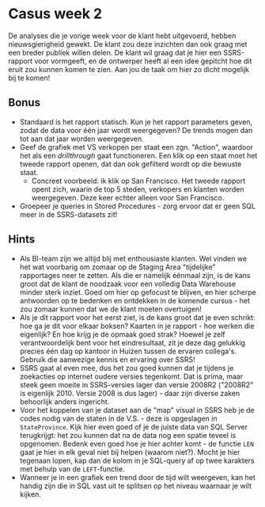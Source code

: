 # Casus week 2

De analyses die je vorige week voor de klant hebt uitgevoerd, hebben nieuwsgierigheid gewekt. De klant zou deze inzichten dan ook graag met een breder publiek willen delen. De klant wil graag dat je hier een SSRS-rapport voor vormgeeft, en de ontwerper heeft al een idee gepitcht hoe dit eruit zou kunnen komen te zien. Aan jou de taak om hier zo dicht mogelijk bij te komen!

## Bonus

* Standaard is het rapport statisch. Kun je het rapport parameters geven, zodat de data voor één jaar wordt weergegeven? De trends mogen dan tot aan dat jaar worden weergegeven.
* Geef de grafiek met VS verkopen per staat een zgn. "Action", waardoor het als een _drillthrough_ gaat functioneren. Een klik op een staat moet het tweede rapport openen, dat dan ook gefilterd wordt op die bewuste staat.
  * Concreet voorbeeld: ik klik op San Francisco. Het tweede rapport opent zich, waarin de top 5 steden, verkopers en klanten worden weergegeven. Deze keer echter alleen voor San Francisco.
* Groepeer je queries in Stored Procedures - zorg ervoor dat er geen SQL meer in de SSRS-datasets zit!

## Hints

* Als BI-team zijn we altijd blij met enthousiaste klanten. Wel vinden we het wat voorbarig om zomaar op de Staging Area "tijdelijke" rapportages neer te zetten. Als die er namelijk éénmaal zijn, is de kans groot dat de klant de noodzaak voor een volledig Data Warehouse minder sterk inziet. Goed om hier op gefocust te blijven, en hier scherpe antwoorden op te bedenken en ontdekken in de komende cursus - het zou zomaar kunnen dat we de klant moeten overtuigen!
* Als je dit rapport voor het eerst ziet, is de kans groot dat je even schrikt: hoe ga je dit voor elkaar boksen? Kaarten in je rapport - hoe werken die eigenlijk? En hoe krijg je de opmaak goed strak? Hoewel je zelf verantwoordelijk bent voor het eindresultaat, zit je deze dag gelukkig precies één dag op kantoor in Huizen tussen de ervaren collega's. Gebruik die aanwezige kennis en ervaring over SSRS!
* SSRS gaat al even mee, dus het zou goed kunnen dat je tijdens je zoekacties op internet oudere versies tegenkomt. Dat is prima, maar steek geen moeite in SSRS-versies lager dan versie 2008R2 ("2008R2" is eigenlijk 2010. Versie 2008 is dus lager) - daar zijn diverse zaken behoorlijk anders ingericht.
* Voor het koppelen van je dataset aan de "map" visual in SSRS heb je de codes nodig van de staten in de V.S. - deze is opgeslagen in `StateProvince`. Kijk hier even goed of je de juiste data van SQL Server terugkrijgt: het zou kunnen dat na de data nog een spatie teveel is opgenomen. Bedenk even goed hoe je hier achter komt - de functie `LEN` gaat je hier in elk geval niet bij helpen (waarom niet?). Mocht je hier tegenaan lopen, kap dan de kolom in je SQL-query af op twee karakters met behulp van de `LEFT`-functie.
* Wanneer je in een grafiek een trend door de tijd wilt weergeven, kan het handig zijn die in SQL vast uit te splitsen op het niveau waarnaar je wilt kijken.